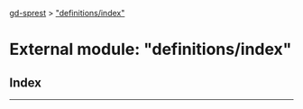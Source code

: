 [gd-sprest](../README.md) > ["definitions/index"](../modules/_definitions_index_.md)



# External module: "definitions/index"

## Index


---
